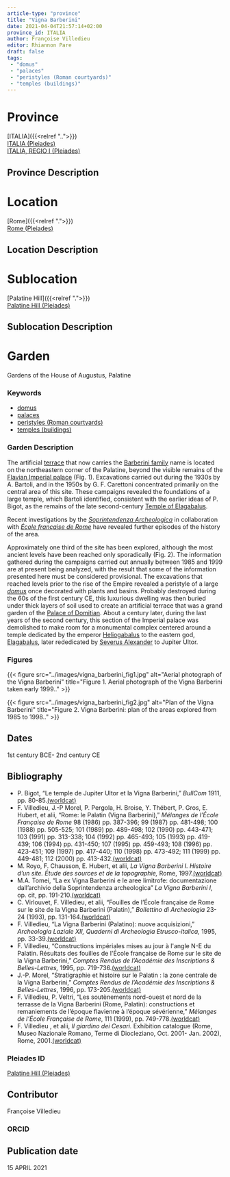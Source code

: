 ```yaml
---
article-type: "province"
title: "Vigna Barberini"
date: 2021-04-04T21:57:14+02:00
province_id: ITALIA
author: Françoise Villedieu
editor: Rhiannon Pare
draft: false
tags:
 - "domus"
 - "palaces"
 - "peristyles (Roman courtyards)"
 - "temples (buildings)"
---
```


# Province

[ITALIA]({{<relref "..">}})\
[ITALIA (Pleiades)](https://pleiades.stoa.org/places/1052)\
[ITALIA, REGIO I (Pleiades)](https://pleiades.stoa.org/places/441075550)

## Province Description

<!-- LEAVE THIS BLANK FOR NOW -->

# Location

[Rome]({{<relref ".">}}) \
[Rome (Pleiades)](https://pleiades.stoa.org/places/423025)

## Location Description

<!-- LEAVE THIS BLANK FOR NOW -->

# Sublocation

[Palatine Hill]({{<relref ".">}}) \
[Palatine Hill (Pleiades)](https://pleiades.stoa.org/places/971691208)

## Sublocation Description

<!-- DESCRIPTION -->

# Garden

Gardens of the House of Augustus, Palatine<!-- List of gardens in province -->
<!-- May be left blank for now -->

### Keywords

- [domus](http://vocab.getty.edu/page/aat/300005506)
- [palaces](http://vocab.getty.edu/page/aat/300005734)
- [peristyles (Roman courtyards)](http://vocab.getty.edu/page/aat/300080971)
- [temples (buildings)](http://vocab.getty.edu/page/aat/300007595)

### Garden Description

The artificial [terrace](http://vocab.getty.edu/page/aat/300004182) that now carries the [Barberini family](https://en.wikipedia.org/wiki/Barberini_family) name is located on the northeastern corner of the Palatine, beyond the visible remains of the [Flavian Imperial palace](https://en.wikipedia.org/wiki/Flavian_Palace) (Fig. 1). Excavations carried out during the 1930s by A. Bartoli, and in the 1950s by G. F. Carettoni concentrated primarily on the central area of this site.  These campaigns revealed the foundations of a large temple, which Bartoli identified, consistent with the earlier ideas of P. Bigot, as the remains of the late second-century [Temple of Elagabalus](https://en.wikipedia.org/wiki/Elagabalium).

Recent investigations by the [*Soprintendenza Archeologica*](http://www.sabap-rm-met.beniculturali.it/) in collaboration with [*École française de Rome*](https://www.efrome.it/) have revealed further episodes of the history of the area.  

Approximately one third of the site has been explored, although the most ancient levels have been reached only sporadically (Fig. 2).  The information gathered during the campaigns carried out annually between 1985 and 1999 are at present being analyzed, with the result that some of the information presented here must be considered provisional.
The excavations that reached levels prior to the rise of the Empire revealed a peristyle of a large [*domus*](http://vocab.getty.edu/page/aat/300005506) once decorated with plants and basins. Probably destroyed during the 60s of the first century CE, this luxurious dwelling was then buried under thick layers of soil used to create an artificial terrace that was a grand garden of the [Palace of Domitian](https://en.wikipedia.org/wiki/Palace_of_Domitian).  About a century later, during the last years of the second century, this section of the Imperial palace was demolished to make room for a monumental complex centered around a temple dedicated by the emperor [Heliogabalus](https://en.wikipedia.org/wiki/Elagabalus) to the eastern god, [Elagabalus](https://en.wikipedia.org/wiki/Elagabalus_(deity)), later rededicated by [Severus Alexander](https://en.wikipedia.org/wiki/Severus_Alexander) to Jupiter Ultor.

### Figures

 {{< figure src="../images/vigna_barberini_fig1.jpg" alt="Aerial photograph of the Vigna Barberini" title="Figure 1. Aerial photograph of the Vigna Barberini taken early 1999.." >}}

{{< figure src="../images/vigna_barberini_fig2.jpg" alt="Plan of the Vigna Barberini" title="Figure 2. Vigna Barberini: plan of the areas explored from 1985 to 1998.." >}}

## Dates

1st century BCE- 2nd century CE

## Bibliography

* P. Bigot, “Le temple de Jupiter Ultor et la Vigna Barberini,” *BullCom*  1911, pp. 80-85.[(worldcat)](http://www.worldcat.org/oclc/991557901)
* F. Villedieu, J.-P Morel, P. Pergola, H. Broise, Y. Thébert, P. Gros, E. Hubert, et alii, “Rome: le Palatin (Vigna Barberini),” *Mélanges de l’École Française de Rome* 98 (1986) pp. 387-396; 99 (1987) pp. 481-498; 100 (1988) pp. 505-525; 101 (1989) pp. 489-498; 102 (1990) pp. 443-471; 103 (1991) pp. 313-338; 104 (1992) pp. 465-493; 105 (1993) pp. 419-439; 106 (1994) pp. 431-450; 107 (1995) pp. 459-493; 108 (1996) pp. 423-451; 109 (1997) pp. 417-440; 110 (1998) pp. 473-492; 111 (1999) pp. 449-481; 112 (2000) pp. 413-432.[(worldcat)](http://www.worldcat.org/oclc/972029282)
* M. Royo, F. Chausson, E. Hubert, et alii, *La Vigna Barberini I. Histoire d’un site. Étude des sources et de la topographie,* Rome, 1997.[(worldcat)](http://www.worldcat.org/oclc/1000676783)
* M.A. Tomei,  “La ex Vigna Barberini e le aree limitrofe: documentazione dall’archivio della Soprintendenza archeologica”  *La Vigna Barberini I*, op. cit, pp. 191-210.[(worldcat)](http://www.worldcat.org/oclc/1000676783)
* C. Virlouvet, F. Villedieu, et alii, “Fouilles de l’École française de Rome sur le site de la Vigna Barberini (Palatin),” *Bollettino di Archeologia* 23-24 (1993), pp. 131-164.[(worldcat)](http://www.worldcat.org/oclc/1081538810)
* F. Villedieu, “La Vigna Barberini (Palatino): nuove acquisizioni,” *Archeologia Laziale XII, Quaderni di Archeologia Etrusco-italica,* 1995, pp. 33-39.[(worldcat)](http://www.worldcat.org/oclc/1146523272)
* F. Villedieu, “Constructions impériales mises au jour à l'angle N-E du Palatin. Résultats des fouilles de l'École française de Rome sur le site de la Vigna Barberini,” *Comptes Rendus de l’Académie des Inscriptions & Belles-Lettres,* 1995, pp. 719-736.[(worldcat)](http://www.worldcat.org/oclc/643571704)
* J.-P. Morel, “Stratigraphie et histoire sur le Palatin : la zone centrale de la Vigna Barberini,” *Comptes Rendus de l’Académie des Inscriptions & Belles-Lettres*, 1996, pp. 173-205.[(worldcat)](http://www.worldcat.org/oclc/643571704)
* F. Villedieu, P. Veltri,  “Les soutènements nord-ouest et nord de la terrasse de la Vigna Barberini (Rome, Palatin): constructions et remaniements de l’époque flavienne à l’époque sévérienne,” *Mélanges de l’École Française de Rome*, 111 (1999), pp. 749-778.[(worldcat)](http://www.worldcat.org/oclc/220729070)
* F. Villedieu , et alii, *Il giardino dei Cesari.* Exhibition catalogue (Rome, Museo Nazionale Romano, Terme di Diocleziano, Oct. 2001- Jan. 2002), Rome, 2001.[(worldcat)](http://www.worldcat.org/oclc/5894435382)

### Pleiades ID

[Palatine Hill (Pleiades)](https://pleiades.stoa.org/places/971691208)

## Contributor

Françoise Villedieu<!-- [AUTHOR_NAME](AUTHOR_LINK) -->

### ORCID

<!-- [ORCID](https://orcid.org/ORCID) -->

## Publication date
15 APRIL 2021